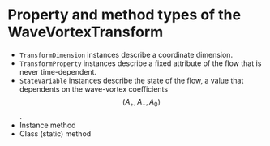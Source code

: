 #  Property and method types of the WaveVortexTransform

- `TransformDimension` instances describe a coordinate dimension.
- `TransformProperty` instances describe a fixed attribute of the flow that is never time-dependent.
- `StateVariable` instances describe the state of the flow, a value that dependents on the wave-vortex coefficients $$(A_+, A_-, A_0)$$.
- Instance method
- Class (static) method

